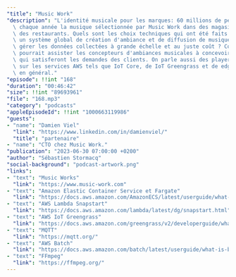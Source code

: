 ```yaml
---
"title": "Music Work"
"description": "L'identité musicale pour les marques: 60 millions de personnes écoutent\
  \ chaque année la musique sélectionnée par Music Work dans des magasins, des hotels,\
  \ des restaurants. Quels sont les choix techniques qui ont été faits pour construire\
  \ un système global de création d'ambiance et de diffusion de musique ? Comment\
  \ gérer les données collectées à grande échelle et au juste coût ? Comment l'IA\
  \ pourrait assister les concepteurs d'ambiances musicales à concevoir les playlistes\
  \ qui satisferont les demandes des clients. On parle aussi des players qui capitalisent\
  \ sur les services AWS tels que IoT Core, de IoT Greengrass et de edge computing\
  \ en général."
"episode": !!int "168"
"duration": "00:46:42"
"size": !!int "89693961"
"file": "168.mp3"
"category": "podcasts"
"appleEpisodeId": !!int "1000663119986"
"guests":
- "name": "Damien Viel"
  "link": "https://www.linkedin.com/in/damienviel/"
  "title": "partenaire"
- "name": "CTO chez Music Work."
"publication": "2023-06-30 07:00:00 +0200"
"author": "Sébastien Stormacq"
"social-background": "podcast-artwork.png"
"links":
- "text": "Music Works"
  "link": "https://www.music-work.com"
- "text": "Amazon Elastic Container Service et Fargate"
  "link": "https://docs.aws.amazon.com/AmazonECS/latest/userguide/what-is-fargate.html"
- "text": "AWS Lambda Snapstart"
  "link": "https://docs.aws.amazon.com/lambda/latest/dg/snapstart.html"
- "text": "AWS IoT Greengrass"
  "link": "https://docs.aws.amazon.com/greengrass/v2/developerguide/what-is-iot-greengrass.html"
- "text": "MQTT"
  "link": "https://mqtt.org/"
- "text": "AWS Batch"
  "link": "https://docs.aws.amazon.com/batch/latest/userguide/what-is-batch.html"
- "text": "FFmpeg"
  "link": "https://ffmpeg.org/"
---
```

